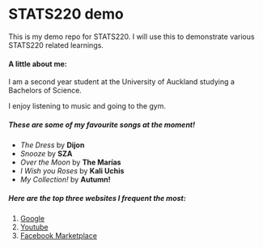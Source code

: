 # STATS220 demo

This is my demo repo for STATS220. 
I will use this to demonstrate various STATS220 related learnings.

#### A little about me: 
I am a second year student at the University of Auckland studying a Bachelors of Science.  

I enjoy listening to music and going to the gym.
##### These are some of my favourite songs at the moment!
- *The Dress* by **Dijon**
- *Snooze* by **SZA**
- *Over the Moon* by **The Marías**
- *I Wish you Roses* by **Kali Uchis**
- *My Collection!* by **Autumn!**

##### Here are the top three websites I frequent the most:
1. [Google](https://www.google.co.nz/?client=safari)
2. [Youtube](https://www.youtube.com)
3. [Facebook Marketplace](https://www.facebook.com/marketplace)
